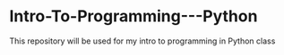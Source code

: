 # Intro-To-Programming---Python
This repository will be used for my intro to programming in Python class
